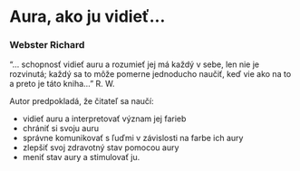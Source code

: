 Aura, ako ju vidieť...
======================

### Webster Richard

“… schopnosť vidieť auru a rozumieť jej má každý v sebe, len nie je rozvinutá;
každý sa to môže pomerne jednoducho naučiť, keď vie ako na to a preto je táto
kniha…” R. W.

Autor predpokladá, že čitateľ sa naučí:

* vidieť auru a interpretovať význam jej farieb
* chrániť si svoju auru
* správne komunikovať s ľuďmi v závislosti na farbe ich aury
* zlepšiť svoj zdravotný stav pomocou aury
* meniť stav aury a stimulovať ju.
